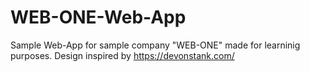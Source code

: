 # WEB-ONE-Web-App
Sample Web-App for sample company "WEB-ONE" made for learninig purposes.
Design inspired by https://devonstank.com/
